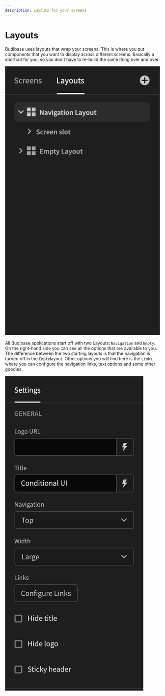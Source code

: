 ```yaml
---
description: Layouts for your screens
---
```


# Layouts

Budibase uses layouts that wrap your screens. This is where you put components that you want to display across different screens. Basically a shortcut for you, so you don't have to re-build the same thing over and over.

![](../.gitbook/assets/layouts.png)

All Budibase applications start off with two Layouts: `Navigation` and `Empty`. On the right-hand side you can see all the options that are available to you. The difference between the two starting layouts is that the navigation is turned off in the `Empty`layout. Other options you will find here is the `Links`, where you can configure the navigation links, text options and some other goodies.

![](../.gitbook/assets/layoutsettings.png)

